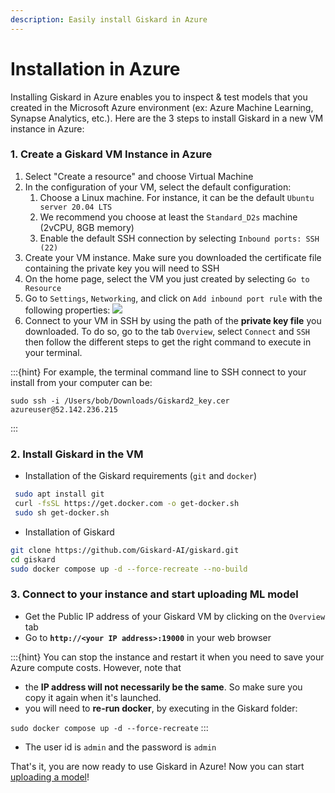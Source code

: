 ```yaml
---
description: Easily install Giskard in Azure
---
```


# Installation in Azure

Installing Giskard in Azure enables you to inspect & test models that you created in the Microsoft Azure environment (ex: Azure Machine Learning, Synapse Analytics, etc.). Here are the 3 steps to install Giskard in a new VM instance in Azure:

### 1. Create a Giskard VM Instance in Azure

1. Select "Create a resource" and choose Virtual Machine
2. In the configuration of your VM, select the default configuration:
   1. Choose a Linux machine. For instance, it can be the default `Ubuntu server 20.04 LTS`
   2. We recommend you choose at least the `Standard_D2s` machine (2vCPU, 8GB memory)
   3. Enable the default SSH connection by selecting `Inbound ports: SSH (22)`
3. Create your VM instance. Make sure you downloaded the certificate file containing the private key you will need to SSH
4. On the home page, select the VM you just created by selecting `Go to Resource`
5.  Go to `Settings`, `Networking`, and click on `Add inbound port rule` with the following properties:
    ![](<../../assets/image_(3).png>)
6. Connect to your VM in SSH by using the path of the **private key file** you downloaded. To do so, go to the tab `Overview`, select `Connect` and `SSH` then follow the different steps to get the right command to execute in your terminal.&#x20;

:::{hint}
For example, the terminal command line to SSH connect to your install from your computer can be:

```
sudo ssh -i /Users/bob/Downloads/Giskard2_key.cer azureuser@52.142.236.215
```
:::



### 2. Install Giskard in the VM

* Installation of the Giskard requirements (`git` and `docker`)

```bash
 sudo apt install git
 curl -fsSL https://get.docker.com -o get-docker.sh
 sudo sh get-docker.sh
```

* Installation of Giskard

```bash
git clone https://github.com/Giskard-AI/giskard.git
cd giskard
sudo docker compose up -d --force-recreate --no-build
```

### 3. Connect to your instance and start uploading ML model

* Get the Public IP address of your Giskard VM by clicking on the `Overview` tab
* Go to **`http://<your IP address>:19000`** in your web browser

:::{hint}
You can stop the instance and restart it when you need to save your Azure compute costs. However, note that&#x20;

* the **IP address will not necessarily be the same**. So make sure you copy it again when it's launched.
* you will need to **re-run docker**, by executing in the Giskard folder:

&#x20;`sudo docker compose up -d --force-recreate`
:::

* The user id is `admin` and the password is `admin`

That's it, you are now ready to use Giskard in Azure! Now you can start [uploading a model](../upload-your-model-deprecated/)!&#x20;

